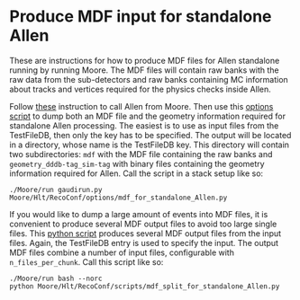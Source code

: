 Produce MDF input for standalone Allen 
================================

These are instructions for how to produce MDF files for Allen standalone running by running Moore. The MDF files will contain raw banks with the raw data from the sub-detectors and raw banks containing MC information about tracks and vertices required for the physics checks inside Allen.


Follow [these](../Rec/Allen/readme.md) instruction to call Allen from Moore. Then use this [options script](https://gitlab.cern.ch/lhcb/Moore/blob/master/Hlt/RecoConf/options/mdf_for_standalone_Allen.py) to dump both an MDF file
and the geometry information required for standalone Allen processing. The easiest is to use as input files from the TestFileDB, then only the key has to be specified. The output will be located in a directory, whose name is the TestFileDB key. This directory will contain two subdirectories: `mdf` with the MDF file containing the raw banks and `geometry_dddb-tag_sim-tag` with binary files containing the geometry information required for Allen. 
Call the script in a stack setup like so:
```
./Moore/run gaudirun.py Moore/Hlt/RecoConf/options/mdf_for_standalone_Allen.py
```

If you would like to dump a large amount of events into MDF files, it is convenient to produce several MDF output files to avoid too large single files. This [python script](https://gitlab.cern.ch/lhcb/Moore/-/blob/master/Hlt/RecoConf/options/mdf_split_for_standalone_Allen.py) produces several MDF output files from the input files. Again, the TestFileDB entry is used to specify the input. The output MDF files combine a number of input files, configurable with `n_files_per_chunk`. Call this script like so:
```
./Moore/run bash --norc
python Moore/Hlt/RecoConf/scripts/mdf_split_for_standalone_Allen.py
```

    
    
    
